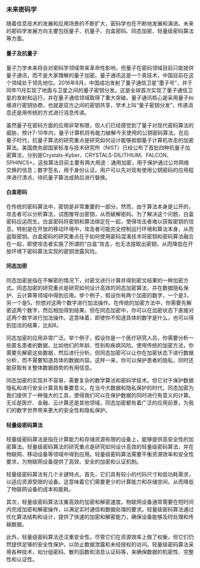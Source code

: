 ### 未来密码学

随着信息技术的发展和应用场景的不断扩大，密码学也在不断地发展和演进。未来的密码学发展方向主要包括量子、抗量子、白盒密码、同态加密、轻量级密码算法等方面。

#### 量子及抗量子

量子力学未来将会对密码学领域带来革命性影响，但量子在密码领域目前只能提供量子通讯，而不是大家理解的量子加密。量子通讯这是一个真技术，中国目前在这个领域处于领先地位。2016年8月，中国成功发射了量子通信卫星“墨子号”，并于同年11月实现了地面与卫星之间的量子密钥分发。这是全球首次实现了量子通信卫星的发射和运行，并在量子通信领域取得了重大突破。量子通讯核心是采用量子纠缠进行密钥协商，也就是双方之间的密钥共享，学术上叫“量子密钥分发”，传递消息还是用传统的方式进行消息传递。

虽然量子在密码方面的应用非常有限，但人们已经感觉到了量子对现代密码算法的威胁，预计7-10年内，量子计算机将有能力破解今天使用的公钥密码算法。在后量子时代，抗量子算法的研究重点是研究如何设计能够抵御量子计算机攻击的加密算法。美国商务部国家标准与技术研究所（NIST）已经公布了首批四种抗量子加密算法，分别是Crystals-Kyber、CRYSTALS-DILITHIUM、FALCON、SPHINCS+。这些算法目前主要有两大用途：通用加密，用于保护通过公共网络交换的信息；数字签名，用于身份认证。用户可以先对现有使用公钥密码的应用程序进行清点，待抗量子算法成熟后进行替换。

#### 白盒密码

在传统的密码算法中，密钥是非常重要的一部分。然而，由于算法本身是公开的，攻击者可以分析算法，试图推导出密钥，从而破解密码。为了解决这个问题，白盒密码应运而生。白盒密码将密钥和算法绑定在一起，使得攻击者难以获取密钥的信息。特别是在开放的移动环境中，攻击者可能完全控制运行环境和算法本身，从而盗取密钥。白盒密码的研究重点在于如何使用密码混淆技术将密钥和密码算法融合在一起，即使攻击者实施了所谓的“白盒”攻击，也无法提取出密钥，从而降低在开放环境下密码算法实现的密钥泄露风险。

#### 同态加密

同态加密是指在不解密的情况下，对密文进行计算并得到密文结果的一种加密方式。同态加密的研究重点是研究如何设计高效的同态加密算法，并在数据隐私保护、云计算等领域中得到应用。举个例子，假设你有两个加密的数字，一个是3，另一个是5。你想对这两个数字进行加法操作。在传统的加密方法中，你需要先解密这两个数字，然后相加得到结果。但在同态加密中，你可以在加密状态下直接对这两个数字进行加法操作。这意味着，即使你不知道具体的数字是什么，也可以得到加法的结果，比如8。

同态加密的应用非常广泛。举个例子，假设你是一个医疗研究人员，你需要分析一些匿名患者的数据，比如他们的年龄、性别和疾病风险。使用传统的加密方法，你需要先解密这些数据，然后进行分析。但同态加密可以让你在加密状态下进行数据分析，而不需要知道具体的数据内容。这样一来，你可以保护患者的隐私，同时还能获取有关整体数据趋势的有用信息。

同态加密的实现并不容易，需要复杂的数学算法和密码学技术。但它对于保护数据隐私和进行安全计算具有重要意义。在当今大数据和隐私保护的时代，同态加密为我们提供了一种强大的工具，使得我们可以在保护数据的同时进行有意义的计算。无论是医疗、金融、云计算还是其他领域，同态加密都有着广泛的应用前景，为我们的数字世界带来更大的安全性和隐私保护。

#### 轻量级密码算法

轻量级密码算法是指在计算能力和存储资源有限的设备上，能够提供高安全性的加密算法。轻量级密码算法的研究重点是研究如何设计高效的轻量级密码算法，并在物联网、移动设备等领域中得到应用。轻量级密码算法需要平衡资源效率和安全性要求，为物联网设备提供了高效、安全的加密和认证机制。

轻量级密码算法有几个关键特点。首先，它们具有较小的代码尺寸和低功耗需求，以适应资源受限的设备。这意味着它们需要更少的计算能力和存储空间，从而降低了物联网设备的成本和能耗。

其次，轻量级密码算法注重高效的加密和解密速度。物联网设备通常需要在短时间内完成加密和解密操作，以满足实时通信和数据处理的要求。轻量级密码算法通过优化算法结构和设计，提供了快速的加密和解密能力，确保设备能够及时处理和传输数据。

此外，轻量级密码算法还注重安全性。尽管它们在资源效率上做了权衡，但它们仍然提供足够的安全性保护，以防止数据泄露和未经授权的访问。轻量级密码算法采用各种技术，如分组密码、散列函数和消息认证码等，来确保数据的机密性、完整性和认证性。